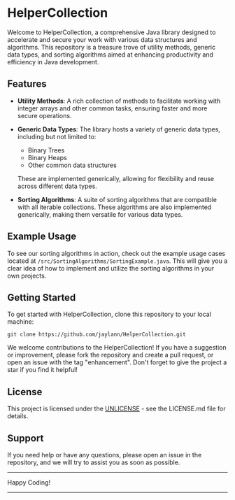 # HelperCollection

Welcome to HelperCollection, a comprehensive Java library designed to accelerate and secure your work with various data structures and algorithms. This repository is a treasure trove of utility methods, generic data types, and sorting algorithms aimed at enhancing productivity and efficiency in Java development.

## Features

- **Utility Methods**: A rich collection of methods to facilitate working with integer arrays and other common tasks, ensuring faster and more secure operations.

- **Generic Data Types**: The library hosts a variety of generic data types, including but not limited to:
  - Binary Trees
  - Binary Heaps
  - Other common data structures

  These are implemented generically, allowing for flexibility and reuse across different data types.

- **Sorting Algorithms**: A suite of sorting algorithms that are compatible with all iterable collections. These algorithms are also implemented generically, making them versatile for various data types.

## Example Usage

To see our sorting algorithms in action, check out the example usage cases located at `/src/SortingAlgorithms/SortingExample.java`. This will give you a clear idea of how to implement and utilize the sorting algorithms in your own projects.

## Getting Started

To get started with HelperCollection, clone this repository to your local machine:

```
git clone https://github.com/jaylann/HelperCollection.git
```


We welcome contributions to the HelperCollection! If you have a suggestion or improvement, please fork the repository and create a pull request, or open an issue with the tag "enhancement". Don't forget to give the project a star if you find it helpful!

## License

This project is licensed under the [UNLICENSE](LICENSE.md) - see the LICENSE.md file for details.

## Support

If you need help or have any questions, please open an issue in the repository, and we will try to assist you as soon as possible.

---

Happy Coding!

---
